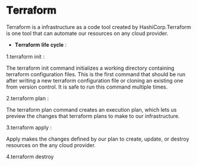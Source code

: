#  𝐓𝐞𝐫𝐫𝐚𝐟𝐨𝐫𝐦

Terraform is a infrastructure as a code tool created by HashiCorp.Terraform is one tool that can automate our resources on any cloud provider.

* 𝐓𝐞𝐫𝐫𝐚𝐟𝐨𝐫𝐦 𝐥𝐢𝐟𝐞 𝐜𝐲𝐜𝐥𝐞 :


1.terraform init :

The terraform init command initializes a working directory containing terraform configuration files. This is the first command that should be run after writing a new terraform configuration file or cloning an existing one from version control. It is safe to run this command multiple times.



2.terraform plan :

The terraform plan command creates an execution plan, which lets us preview the changes that terraform plans to make to our infrastructure.



3.terraform apply :

Apply makes the changes defined by our plan to create, update, or destroy resources on the any cloud provider.



4.terraform destroy

